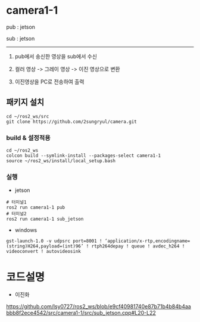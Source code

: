 # camera1-1

pub : jetson

sub : jetson

-----

1) pub에서 송신한 영상을 sub에서 수신

2) 컬러 영상 -> 그레이 영상 -> 이진 영상으로 변환

3) 이진영상을 PC로 전송하여 출력

## 패키지 설치
```
cd ~/ros2_ws/src
git clone https://github.com/2sungryul/camera.git
```

### build & 설정적용
```
cd ~/ros2_ws
colcon build --symlink-install --packages-select camera1-1
source ~/ros2_ws/install/local_setup.bash
```

### 실행

- jetson
```
# 터미널1
ros2 run camera1-1 pub
# 터미널2
ros2 run camera1-1 sub_jetson
```
- windows
```
gst-launch-1.0 -v udpsrc port=8001 ! ‘application/x-rtp,encodingname=(string)H264,payload=(int)96’ ! rtph264depay ! queue ! avdec_h264 ! videoconvert ! autovideosink
```



#  코드설명

- 이진화

https://github.com/lsy0727/ros2_ws/blob/e9cf40981740e87b71b4b84b4aabbb8f2ece4542/src/camera1-1/src/sub_jetson.cpp#L20-L22
